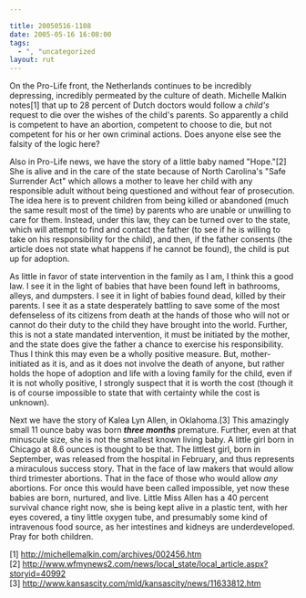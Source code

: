 ```yaml
---

title: 20050516-1108
date: 2005-05-16 16:08:00
tags:
  - ", "uncategorized
layout: rut
---
```


<p>On the Pro-Life front, the Netherlands continues to be
incredibly depressing, incredibly permeated by the culture of death.
Michelle Malkin notes[1] that up to 28 percent of Dutch doctors
would follow a <em>child's</em> request to die over the wishes of
the child's parents.  So apparently a child is competent to have
an abortion, competent to choose to die, but not competent for his
or her own criminal actions.  Does anyone else see the falsity of
the logic here?</p>

<p>Also in Pro-Life news, we have the story of a little baby named
"Hope."[2] She is alive and in the care of the state because of
North Carolina's "Safe Surrender Act" which allows a mother to leave
her child with any responsible adult without being questioned and
without fear of prosecution.  The idea here is to prevent children
from being killed or abandoned (much the same result most of the
time) by parents who are unable or unwilling to care for them.
Instead, under this law, they can be turned over to the state,
which will attempt to find and contact the father (to see if he
is willing to take on his responsibility for the child), and then,
if the father consents (the article does not state what happens if
he cannot be found), the child is put up for adoption.</p>

<p>As little in favor of state intervention in the family as I am,
I think this a good law.  I see it in the light of babies that have
been found left in bathrooms, alleys, and dumpsters.  I see it in
light of babies found dead, killed by their parents.  I see it as
a state desperately battling to save some of the most defenseless
of its citizens from death at the hands of those who will not or
cannot do their duty to the child they have brought into the world.
Further, this is not a state mandated intervention, it must be
initiated by the mother, and the state does give the father a
chance to exercise his responsibility.  Thus I think this may even
be a wholly positive measure.  But, mother-initiated as it is,
and as it does not involve the death of anyone, but rather holds
the hope of adoption and life with a loving family for the child,
even if it is not wholly positive, I strongly suspect that it is
worth the cost (though it is of course impossible to state that
with certainty while the cost is unknown).</p>

<p>Next we have the story of Kalea Lyn Allen, in Oklahoma.[3]
This amazingly small 11 ounce baby was born <strong><em>three
months</em></strong> premature.  Further, even at that minuscule
size, she is not the smallest known living baby.  A little girl born
in Chicago at 8.6 ounces is thought to be that.  The littlest girl,
born in September, was released from the hospital in February,
and thus represents a miraculous success story.  That in the
face of law makers that would allow third trimester abortions.
That in the face of those who would allow <em>any</em> abortions.
For once this would have been called impossible, yet now these
babies are born, nurtured, and live.  Little Miss Allen has a 40
percent survival chance right now, she is being kept alive in a
plastic tent, with her eyes covered, a tiny little oxygen tube, and
presumably some kind of intravenous food source, as her intestines
and kidneys are underdeveloped.  Pray for both children.</p>

[1] http://michellemalkin.com/archives/002456.htm <br  /> [2]
http://www.wfmynews2.com/news/local_state/local_article.aspx?storyid=40992
<br  /> [3] http://www.kansascity.com/mld/kansascity/news/11633812.htm

